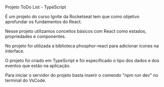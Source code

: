 Projeto ToDo List - TypeScript

É um projeto do curso Ignite da Rocketseat tem que como objetivo aprofundar os fundamentos do React.

Nesse projeto utilizamos conceitos básicos com React como estados, propriedades e componentes.

No projeto foi utilizada a biblioteca phosphor-react para adicionar ícones na interface.

O projeto foi criado em TypeScript e foi especificado o tipo dos dados e dos eventos que estão na aplicação.

Para iniciar o servidor do projeto basta inserir o comendo "npm run dev" no terminal do VsCode.